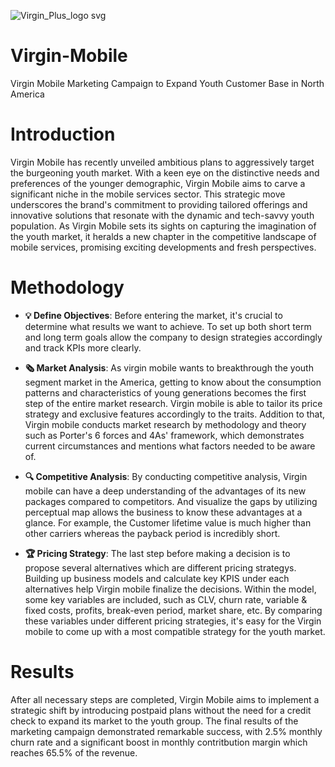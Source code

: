 ![Virgin_Plus_logo svg](https://github.com/Yijin-Fu/Virgin-Mobile/assets/73370048/f8ea3069-3c35-4953-bf60-577fed180660) 
# Virgin-Mobile

Virgin Mobile Marketing Campaign to Expand Youth Customer Base in North America

# Introduction 
Virgin Mobile has recently unveiled ambitious plans to aggressively target the burgeoning youth market. With a keen eye on the distinctive needs and preferences of the younger demographic, Virgin Mobile aims to carve a significant niche in the mobile services sector. This strategic move underscores the brand's commitment to providing tailored offerings and innovative solutions that resonate with the dynamic and tech-savvy youth population. As Virgin Mobile sets its sights on capturing the imagination of the youth market, it heralds a new chapter in the competitive landscape of mobile services, promising exciting developments and fresh perspectives.

# Methodology 
- <strong> 💡 Define Objectives</strong>: Before entering the market, it's crucial to determine what results we want to achieve. To set up both short term and long term goals allow the company to design strategies accordingly and track KPIs more clearly.

- <strong>🗞️ Market Analysis</strong>: As virgin mobile wants to breakthrough the youth segment market in the America, getting to know about the consumption patterns and characteristics of young generations becomes the first step of the entire market research. Virgin mobile is able to tailor its price strategy and exclusive features accordingly to the traits. Addition to that, Virgin mobile conducts market research by methodology and theory such as Porter's 6 forces and 4As' framework, which demonstrates current circumstances and mentions what factors needed to be aware of.

- <strong> 🔍 Competitive Analysis</strong>: By conducting competitive analysis, Virgin mobile can have a deep understanding of the advantages of its new packages compared to competitors. And visualize the gaps by utilizing perceptual map allows the business to know these advantages at a glance. For example, the Customer lifetime value is much higher than other carriers whereas the payback period is incredibly short.

- <strong> 🏆 Pricing Strategy</strong>: The last step before making a decision is to propose several alternatives which are different pricing strategys. Building up business models and calculate key KPIS under each alternatives help Virgin mobile finalize the decisions. Within the model, some key variables are included, such as CLV, churn rate, variable & fixed costs, profits, break-even period, market share, etc. By comparing these variables under different pricing strategies, it's easy for the Virgin mobile to come up with a most compatible strategy for the youth market.

# Results
After all necessary steps are completed, Virgin Mobile aims to implement a strategic shift by introducing postpaid plans without the need for a credit check to expand its market to the youth group. The final results of the marketing campaign demonstrated remarkable success, with 2.5% monthly churn rate and a significant boost in monthly contritbution margin which reaches 65.5% of the revenue.
